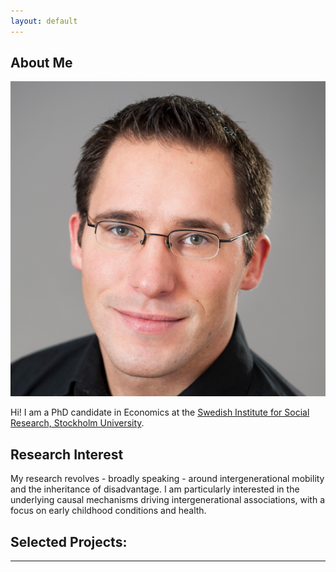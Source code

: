 ```yaml
---
layout: default
---
```


## About Me

<img class="profile-picture" src="image/profile.jpg">

Hi! I am a PhD candidate in Economics at the [Swedish Institute for Social Research, Stockholm University](www.sofi.su.se).

## Research Interest

My research revolves - broadly speaking - around intergenerational mobility and the inheritance of disadvantage. I am particularly interested in the underlying causal mechanisms driving intergenerational associations, with a focus on early childhood conditions and health. 

## Selected Projects:



---


